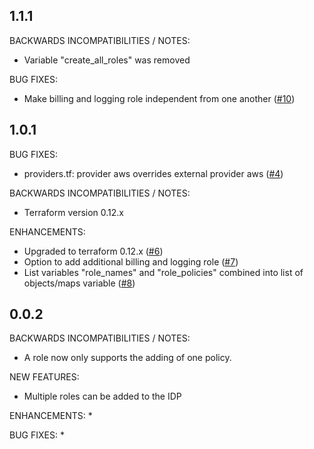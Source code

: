 ## 1.1.1

BACKWARDS INCOMPATIBILITIES / NOTES:
* Variable "create_all_roles" was removed

BUG FIXES:
* Make billing and logging role independent from one another ([#10](https://github.com/zoitech/terraform-aws-saml/issues/10))

## 1.0.1 

BUG FIXES:
* providers.tf: provider aws overrides external provider aws ([#4](https://github.com/zoitech/terraform-aws-saml/issues/4))

BACKWARDS INCOMPATIBILITIES / NOTES:
* Terraform version 0.12.x

ENHANCEMENTS:
* Upgraded to terraform 0.12.x ([#6](https://github.com/zoitech/terraform-aws-saml/issues/6))
* Option to add additional billing and logging role ([#7](https://github.com/zoitech/terraform-aws-saml/issues/7))
* List variables "role_names" and "role_policies" combined into list of objects/maps variable ([#8](https://github.com/zoitech/terraform-aws-saml/issues/8))

## 0.0.2

BACKWARDS INCOMPATIBILITIES / NOTES:
* A role now only supports the adding of one policy.

NEW FEATURES:
* Multiple roles can be added to the IDP

ENHANCEMENTS:
*

BUG FIXES:
* 
